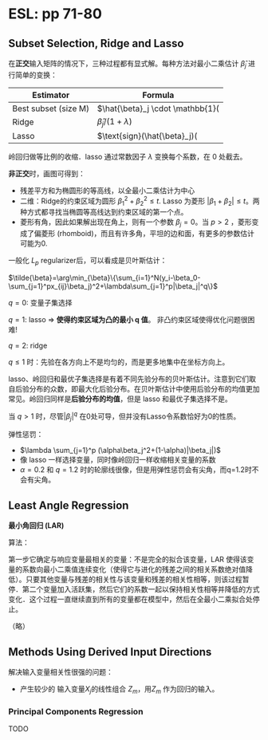 # ESL: pp 71-80



## Subset Selection, Ridge and Lasso

在**正交**输入矩阵的情况下，三种过程都有显式解。每种方法对最小二乘估计 $\hat{\beta}_j$ 进行简单的变换：

| Estimator            | Formula                                                      |
| -------------------- | ------------------------------------------------------------ |
| Best subset (size M) | $\hat{\beta}_j \cdot \mathbb{1}(|\hat{\beta}_j|\ge|\hat{\beta}_{(M)}|)$ |
| Ridge                | $\hat{\beta}_j / (1+\lambda)$                                |
| Lasso                | $\text{sign}(\hat{\beta}_j)(|\hat{\beta}_j-\lambda|)_+$      |

岭回归做等比例的收缩．lasso 通过常数因子 $\lambda$ 变换每个系数，在 0 处截去。

**非正交**时，画图可得到：

- 残差平方和为椭圆形的等高线，以全最小二乘估计为中心
- 二维：Ridge的约束区域为圆形 $\beta_1^2+\beta_2^2\le t$. Lasso 为菱形 $|\beta_1+\beta_2|\le t$。两种方式都寻找当椭圆等高线达到约束区域的第一个点。
- 菱形有角，因此如果解出现在角上，则有一个参数 $\beta_j=0$。当 $p>2$ ，菱形变成了偏菱形 (rhomboid)，而且有许多角，平坦的边和面，有更多的参数估计可能为0.



一般化 $L_p$ regularizer后，可以看成是贝叶斯估计：

$\tilde{\beta}=\arg\min_{\beta}\{\sum_{i=1}^N(y_i-\beta_0-\sum_{j=1}^px_{ij}\beta_j)^2+\lambda\sum_{j=1}^p|\beta_j|^q\}$

$q=0$: 变量子集选择

$q=1$: lasso => **使得约束区域为凸的最小 q 值**。 非凸约束区域使得优化问题很困难!

$q=2$: ridge 

$q\le1$ 时：先验在各方向上不是均匀的，而是更多地集中在坐标方向上。

lasso、岭回归和最优子集选择是有着不同先验分布的贝叶斯估计。注意到它们取自后验分布的众数，即最大化后验分布。在贝叶斯估计中使用后验分布的均值更加常见。岭回归同样是**后验分布的均值**，但是 lasso 和最优子集选择不是。



当 $q>1$ 时，尽管$|\beta_j|^q$ 在0处可导，但并没有Lasso令系数恰好为0的性质。

弹性惩罚：

- $\lambda \sum_{j=1}^p (\alpha\beta_j^2+(1-\alpha)|\beta_j|)$
- 像 lasso 一样选择变量，同时像岭回归一样收缩相关变量的系数
- $\alpha=0.2$ 和 $q=1.2$ 时的轮廓线很像，但是用弹性惩罚会有尖角，而q=1.2时不会有尖角。



## Least Angle Regression

**最小角回归 (LAR)** 

算法：

第一步它确定与响应变量最相关的变量：不是完全的拟合该变量，LAR 使得该变量的系数向最小二乘值连续变化（使得它与进化的残差之间的相关系数绝对值降低）。只要其他变量与残差的相关性与该变量和残差的相关性相等，则该过程暂停．第二个变量加入活跃集，然后它们的系数一起以保持相关性相等并降低的方式变化．这个过程一直继续直到所有的变量都在模型中，然后在全最小二乘拟合处停止。



（略）



## Methods Using Derived Input Directions

解决输入变量相关性很强的问题：

- 产生较少的 输入变量$X_j$的线性组合 $Z_m$，用$Z_m$ 作为回归的输入。



### Principal Components Regression

TODO



